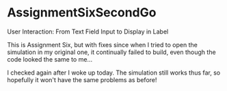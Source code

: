 # AssignmentSixSecondGo
User Interaction: From Text Field Input to Display in Label

This is Assignment Six, but with fixes since when I tried to open the simulation in my original one,
it continually failed to build, even though the code looked the same to me...

I checked again after I woke up today. The simulation still works thus far, so hopefully it won't have the same problems
as  before!
